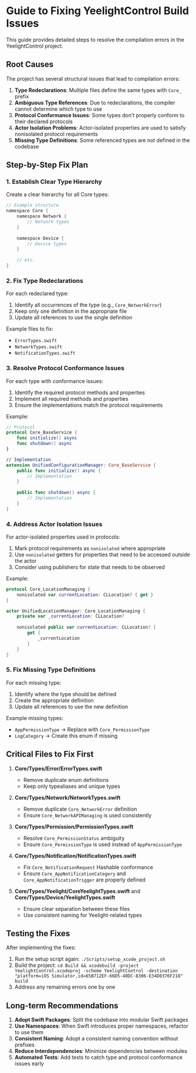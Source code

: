 # Guide to Fixing YeelightControl Build Issues

This guide provides detailed steps to resolve the compilation errors in the YeelightControl project.

## Root Causes

The project has several structural issues that lead to compilation errors:

1. **Type Redeclarations**: Multiple files define the same types with `Core_` prefix
2. **Ambiguous Type References**: Due to redeclarations, the compiler cannot determine which type to use
3. **Protocol Conformance Issues**: Some types don't properly conform to their declared protocols
4. **Actor Isolation Problems**: Actor-isolated properties are used to satisfy nonisolated protocol requirements
5. **Missing Type Definitions**: Some referenced types are not defined in the codebase

## Step-by-Step Fix Plan

### 1. Establish Clear Type Hierarchy

Create a clear hierarchy for all Core types:

```swift
// Example structure
namespace Core {
    namespace Network {
        // Network types
    }
    
    namespace Device {
        // Device types
    }
    
    // etc.
}
```

### 2. Fix Type Redeclarations

For each redeclared type:

1. Identify all occurrences of the type (e.g., `Core_NetworkError`)
2. Keep only one definition in the appropriate file
3. Update all references to use the single definition

Example files to fix:
- `ErrorTypes.swift`
- `NetworkTypes.swift`
- `NotificationTypes.swift`

### 3. Resolve Protocol Conformance Issues

For each type with conformance issues:

1. Identify the required protocol methods and properties
2. Implement all required methods and properties
3. Ensure the implementations match the protocol requirements

Example:
```swift
// Protocol
protocol Core_BaseService {
    func initialize() async
    func shutdown() async
}

// Implementation
extension UnifiedConfigurationManager: Core_BaseService {
    public func initialize() async {
        // Implementation
    }
    
    public func shutdown() async {
        // Implementation
    }
}
```

### 4. Address Actor Isolation Issues

For actor-isolated properties used in protocols:

1. Mark protocol requirements as `nonisolated` where appropriate
2. Use `nonisolated` getters for properties that need to be accessed outside the actor
3. Consider using publishers for state that needs to be observed

Example:
```swift
protocol Core_LocationManaging {
    nonisolated var currentLocation: CLLocation? { get }
}

actor UnifiedLocationManager: Core_LocationManaging {
    private var _currentLocation: CLLocation?
    
    nonisolated public var currentLocation: CLLocation? {
        get {
            _currentLocation
        }
    }
}
```

### 5. Fix Missing Type Definitions

For each missing type:

1. Identify where the type should be defined
2. Create the appropriate definition
3. Update all references to use the new definition

Example missing types:
- `AppPermissionType` → Replace with `Core_PermissionType`
- `LogCategory` → Create this enum if missing

## Critical Files to Fix First

1. **Core/Types/Error/ErrorTypes.swift**
   - Remove duplicate enum definitions
   - Keep only typealiases and unique types

2. **Core/Types/Network/NetworkTypes.swift**
   - Remove duplicate `Core_NetworkError` definition
   - Ensure `Core_NetworkAPIManaging` is used consistently

3. **Core/Types/Permission/PermissionTypes.swift**
   - Resolve `Core_PermissionStatus` ambiguity
   - Ensure `Core_PermissionType` is used instead of `AppPermissionType`

4. **Core/Types/Notification/NotificationTypes.swift**
   - Fix `Core_NotificationRequest` Hashable conformance
   - Ensure `Core_AppNotificationCategory` and `Core_AppNotificationTrigger` are properly defined

5. **Core/Types/Yeelight/CoreYeelightTypes.swift** and **Core/Types/Device/YeelightTypes.swift**
   - Ensure clear separation between these files
   - Use consistent naming for Yeelight-related types

## Testing the Fixes

After implementing the fixes:

1. Run the setup script again: `./Scripts/setup_xcode_project.sh`
2. Build the project: `cd Build && xcodebuild -project YeelightControl.xcodeproj -scheme YeelightControl -destination "platform=iOS Simulator,id=65B712EF-66D5-40DC-8306-E34D0376F218" build`
3. Address any remaining errors one by one

## Long-term Recommendations

1. **Adopt Swift Packages**: Split the codebase into modular Swift packages
2. **Use Namespaces**: When Swift introduces proper namespaces, refactor to use them
3. **Consistent Naming**: Adopt a consistent naming convention without prefixes
4. **Reduce Interdependencies**: Minimize dependencies between modules
5. **Automated Tests**: Add tests to catch type and protocol conformance issues early 